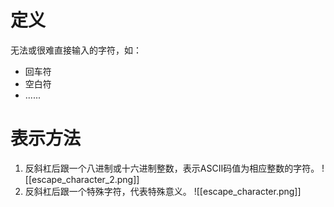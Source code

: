 # 定义
无法或很难直接输入的字符，如：
- 回车符
- 空白符
- ......

# 表示方法
1. 反斜杠后跟一个八进制或十六进制整数，表示ASCII码值为相应整数的字符。
![[escape_character_2.png]]
2. 反斜杠后跟一个特殊字符，代表特殊意义。
![[escape_character.png]]